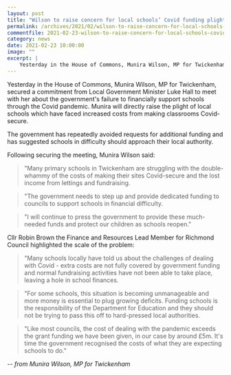 ```yaml
---
layout: post
title: "Wilson to raise concern for local schools’ Covid funding plight"
permalink: /archives/2021/02/wilson-to-raise-concern-for-local-schools-covid-funding-plight.html
commentfile: 2021-02-23-wilson-to-raise-concern-for-local-schools-covid-funding-plight
category: news
date: 2021-02-23 10:00:00
image: ""
excerpt: |
    Yesterday in the House of Commons, Munira Wilson, MP for Twickenham, secured a commitment from Local Government Minister Luke Hall to meet with her about the government's failure to financially support schools through the Covid pandemic. Munira will directly raise the plight of local schools which have faced increased costs from making classrooms Covid-secure.
---
```


Yesterday in the House of Commons, Munira Wilson, MP for Twickenham, secured a commitment from Local Government Minister Luke Hall to meet with her about the government's failure to financially support schools through the Covid pandemic. Munira will directly raise the plight of local schools which have faced increased costs from making classrooms Covid-secure.

The government has repeatedly avoided requests for additional funding and has suggested schools in difficulty should approach their local authority.

Following securing the meeting, Munira Wilson said:

> "Many primary schools in Twickenham are struggling with the double-whammy of the costs of making their sites Covid-secure and the lost income from lettings and fundraising.

> "The government needs to step up and provide dedicated funding to councils to support schools in financial difficulty.

> "I will continue to press the government to provide these much-needed funds and protect our children as schools reopen."

Cllr Robin Brown the Finance and Resources Lead Member for Richmond Council highlighted the scale of the problem:

> "Many schools locally have told us about the challenges of dealing with Covid - extra costs are not fully covered by government funding and normal fundraising activities have not been able to take place, leaving a hole in school finances.

> "For some schools, this situation is becoming unmanageable and more money is essential to plug growing deficits. Funding schools is the responsibility of the Department for Education and they should not be trying to pass this off to hard-pressed local authorities.

> "Like most councils, the cost of dealing with the pandemic exceeds the grant funding we have been given, in our case by around &pound;5m. It's time the government recognised the costs of what they are expecting schools to do."

<cite>-- from Munira Wilson, MP for Twickenham</cite>
